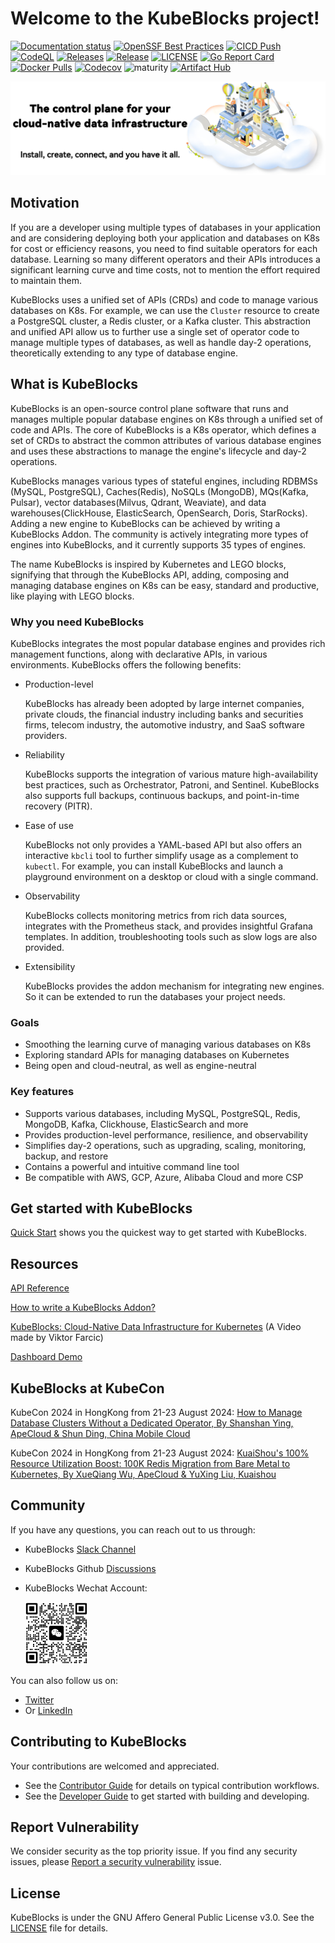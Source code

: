 # Welcome to the KubeBlocks project!

[![Documentation status](https://github.com/apecloud/kubeblocks.io/workflows/Documentation/badge.svg)](https://kubeblocks.io)
[![OpenSSF Best Practices](https://bestpractices.coreinfrastructure.org/projects/7544/badge)](https://bestpractices.coreinfrastructure.org/projects/7544)
[![CICD Push](https://github.com/apecloud/kubeblocks/workflows/CICD-PUSH/badge.svg)](https://github.com/apecloud/kubeblocks/actions/workflows/cicd-push.yml)
[![CodeQL](https://github.com/apecloud/kubeblocks/workflows/CodeQL/badge.svg)](https://github.com/apecloud/kubeblocks/actions/workflows/codeql.yml)
[![Releases](https://github.com/apecloud/kubeblocks/actions/workflows/release-version.yml/badge.svg)](https://github.com/apecloud/kubeblocks/actions/workflows/release-version.yml)
[![Release](https://img.shields.io/github/v/release/apecloud/kubeblocks)](https://github.com/apecloud/kubeblocks/releases/latest)
[![LICENSE](https://img.shields.io/github/license/apecloud/kubeblocks.svg?style=flat-square)](/LICENSE)
[![Go Report Card](https://goreportcard.com/badge/github.com/apecloud/kubeblocks)](https://goreportcard.com/report/github.com/apecloud/kubeblocks)
[![Docker Pulls](https://img.shields.io/docker/pulls/apecloud/kubeblocks)](https://hub.docker.com/r/apecloud/kubeblocks)
[![Codecov](https://codecov.io/gh/apecloud/kubeblocks/branch/main/graph/badge.svg?token=GEH4I1C80Y)](https://codecov.io/gh/apecloud/kubeblocks)
![maturity](https://img.shields.io/static/v1?label=maturity&message=alpha&color=red)
[![Artifact Hub](https://img.shields.io/endpoint?url=https://artifacthub.io/badge/repository/kubeblocks)](https://artifacthub.io/packages/search?repo=kubeblocks)

![image](./docs/img/banner-readme.jpeg)

## Motivation

If you are a developer using multiple types of databases in your application and are considering deploying both your application and databases on K8s for cost or efficiency reasons, you need to find suitable operators for each database. Learning so many different operators and their APIs introduces a significant learning curve and time costs, not to mention the effort required to maintain them.

KubeBlocks uses a unified set of APIs (CRDs) and code to manage various databases on K8s. For example, we can use the `Cluster` resource to create a PostgreSQL cluster, a Redis cluster, or a Kafka cluster. This abstraction and unified API allow us to further use a single set of operator code to manage multiple types of databases, as well as handle day-2 operations, theoretically extending to any type of database engine.

## What is KubeBlocks

KubeBlocks is an open-source control plane software that runs and manages multiple popular database engines on K8s through a unified set of code and APIs. The core of KubeBlocks is a K8s operator, which defines a set of CRDs to abstract the common attributes of various database engines and uses these abstractions to manage the engine's lifecycle and day-2 operations.

KubeBlocks manages various types of stateful engines, including RDBMSs (MySQL, PostgreSQL), Caches(Redis), NoSQLs (MongoDB), MQs(Kafka, Pulsar), vector databases(Milvus, Qdrant, Weaviate), and data warehouses(ClickHouse, ElasticSearch, OpenSearch, Doris, StarRocks). Adding a new engine to KubeBlocks can be achieved by writing a KubeBlocks Addon. The community is actively integrating more types of engines into KubeBlocks, and it currently supports 35 types of engines.

The name KubeBlocks is inspired by Kubernetes and LEGO blocks, signifying that through the KubeBlocks API, adding, composing and managing database engines on K8s can be easy, standard and productive, like playing with LEGO blocks.

### Why you need KubeBlocks

KubeBlocks integrates the most popular database engines and provides rich management functions, along with declarative APIs, in various environments. KubeBlocks offers the following benefits:

* Production-level

  KubeBlocks has already been adopted by large internet companies, private clouds, the financial industry including banks and securities firms, telecom industry, the automotive industry, and SaaS software providers.

* Reliability

  KubeBlocks supports the integration of various mature high-availability best practices, such as Orchestrator, Patroni, and Sentinel. KubeBlocks also supports full backups, continuous backups, and point-in-time recovery (PITR).

* Ease of use

  KubeBlocks not only provides a YAML-based API but also offers an interactive `kbcli` tool to further simplify usage as a complement to `kubectl`. For example, you can install KubeBlocks and launch a playground environment on a desktop or cloud with a single command.

* Observability

  KubeBlocks collects monitoring metrics from rich data sources, integrates with the Prometheus stack, and provides insightful Grafana templates. In addition, troubleshooting tools such as slow logs are also provided.

* Extensibility

  KubeBlocks provides the addon mechanism for integrating new engines. So it can be extended to run the databases your project needs.

### Goals

- Smoothing the learning curve of managing various databases on K8s
- Exploring standard APIs for managing databases on Kubernetes
- Being open and cloud-neutral, as well as engine-neutral

### Key features

- Supports various databases, including MySQL, PostgreSQL, Redis, MongoDB, Kafka, Clickhouse, ElasticSearch and more
- Provides production-level performance, resilience, and observability
- Simplifies day-2 operations, such as upgrading, scaling, monitoring, backup, and restore
- Contains a powerful and intuitive command line tool
- Be compatible with AWS, GCP, Azure, Alibaba Cloud and more CSP

## Get started with KubeBlocks

[Quick Start](https://kubeblocks.io/docs/preview/user_docs/try-out-on-playground/try-kubeblocks-on-your-laptop) shows you the quickest way to get started with KubeBlocks.

## Resources

[API Reference](https://kubeblocks.io/docs/release-0.8/developer_docs/api-reference/cluster)

[How to write a KubeBlocks Addon?](https://kubeblocks.io/docs/release-0.8/developer_docs/integration/how-to-add-an-add-on)

[KubeBlocks: Cloud-Native Data Infrastructure for Kubernetes](https://www.youtube.com/watch?v=KNwpG51Whzg) (A Video made by Viktor Farcic)

[Dashboard Demo](https://console.kubeblocks.io/)

## KubeBlocks at KubeCon

KubeCon 2024 in HongKong from 21-23 August 2024: [How to Manage Database Clusters Without a Dedicated Operator, By Shanshan Ying, ApeCloud & Shun Ding, China Mobile Cloud](https://kccncossaidevchn2024.sched.com/event/1eYYL/how-to-manage-database-clusters-without-a-dedicated-operator-nanoxi-operatorzha-fa-lia-zhong-shi-shanshan-ying-apecloud-shun-ding-china-mobile-cloud)

KubeCon 2024 in HongKong from 21-23 August 2024: [KuaiShou's 100% Resource Utilization Boost: 100K Redis Migration from Bare Metal to Kubernetes, By XueQiang Wu, ApeCloud & YuXing Liu, Kuaishou](https://kccncossaidevchn2024.sched.com/event/1eYat/kuaishous-100-resource-utilization-boost-100k-redis-migration-from-bare-metal-to-kubernetes-zha-100pian-zhi-yi-daeplie-hui-zhe-100k-rediskubernetes-xueqiang-wu-apecloud-yuxing-liu-kuaishou)

## Community

If you have any questions, you can reach out to us through:

- KubeBlocks [Slack Channel](https://join.slack.com/t/kubeblocks/shared_invite/zt-2njvf6bxx-WwWIEH9MlWp5LrkS7h8qFQ)
- KubeBlocks Github [Discussions](https://github.com/apecloud/kubeblocks/discussions)
- KubeBlocks Wechat Account:

   <img src=".\docs\img\wechat-assistant.jpg" alt="wechat" width="100" height="100">

You can also follow us on:

- [Twitter](https://x.com/KubeBlocks)
- Or [LinkedIn](https://www.linkedin.com/company/apecloud-ptd-ltd/)

## Contributing to KubeBlocks

Your contributions are welcomed and appreciated.

- See the [Contributor Guide](docs/CONTRIBUTING.md) for details on typical contribution workflows.
- See the [Developer Guide](docs%2F00%20-%20index.md) to get started with building and developing.

## Report Vulnerability

We consider security as the top priority issue. If you find any security issues, please [Report a security vulnerability](https://github.com/apecloud/kubeblocks/security/advisories/new) issue.

## License

KubeBlocks is under the GNU Affero General Public License v3.0.
See the [LICENSE](./LICENSE) file for details.